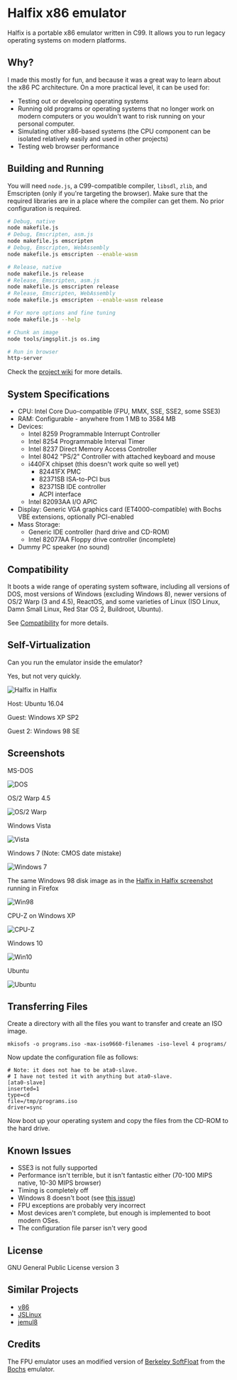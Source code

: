 # Halfix x86 emulator

Halfix is a portable x86 emulator written in C99. It allows you to run legacy operating systems on modern platforms. 

## Why?

I made this mostly for fun, and because it was a great way to learn about the x86 PC architecture. On a more practical level, it can be used for:
 - Testing out or developing operating systems
 - Running old programs or operating systems that no longer work on modern computers or you wouldn't want to risk running on your personal computer. 
 - Simulating other x86-based systems (the CPU component can be isolated relatively easily and used in other projects)
 - Testing web browser performance

## Building and Running

You will need `node.js`, a C99-compatible compiler, `libsdl`, `zlib`, and Emscripten (only if you're targeting the browser). Make sure that the required libraries are in a place where the compiler can get them. No prior configuration is required. 

```bash
# Debug, native
node makefile.js
# Debug, Emscripten, asm.js
node makefile.js emscripten
# Debug, Emscripten, WebAssembly
node makefile.js emscripten --enable-wasm

# Release, native
node makefile.js release
# Release, Emscripten, asm.js
node makefile.js emscripten release
# Release, Emscripten, WebAssembly
node makefile.js emscripten --enable-wasm release

# For more options and fine tuning
node makefile.js --help

# Chunk an image 
node tools/imgsplit.js os.img

# Run in browser
http-server
```

Check the [project wiki](https://github.com/nepx/halfix/wiki) for more details. 

## System Specifications

 - CPU: Intel Core Duo-compatible (FPU, MMX, SSE, SSE2, some SSE3)
 - RAM: Configurable - anywhere from 1 MB to 3584 MB
 - Devices:
   - Intel 8259 Programmable Interrupt Controller
   - Intel 8254 Programmable Interval Timer
   - Intel 8237 Direct Memory Access Controller
   - Intel 8042 "PS/2" Controller with attached keyboard and mouse
   - i440FX chipset (this doesn't work quite so well yet)
     - 82441FX PMC
     - 82371SB ISA-to-PCI bus
     - 82371SB IDE controller
     - ACPI interface
   - Intel 82093AA I/O APIC
 - Display: Generic VGA graphics card (ET4000-compatible) with Bochs VBE extensions, optionally PCI-enabled
 - Mass Storage: 
   - Generic IDE controller (hard drive and CD-ROM) 
   - Intel 82077AA Floppy drive controller (incomplete)
 - Dummy PC speaker (no sound)

## Compatibility

It boots a wide range of operating system software, including all versions of DOS, most versions of Windows (excluding Windows 8), newer versions of OS/2 Warp (3 and 4.5), ReactOS, and some varieties of Linux (ISO Linux, Damn Small Linux, Red Star OS 2, Buildroot, Ubuntu). 

See [Compatibility](compatibility.md) for more details.

## Self-Virtualization

Can you run the emulator inside the emulator? 

Yes, but not very quickly. 

![Halfix in Halfix](docs/pics/halfix-in-halfix.png)

Host: Ubuntu 16.04

Guest: Windows XP SP2

Guest 2: Windows 98 SE

## Screenshots

MS-DOS

![DOS](docs/pics/dos.png)

OS/2 Warp 4.5

![OS/2 Warp](docs/pics/os2-warp4.png)

Windows Vista

![Vista](docs/pics/vista.png)

Windows 7 (Note: CMOS date mistake)

![Windows 7](docs/pics/win7.png)

The same Windows 98 disk image as in the [Halfix in Halfix screenshot](docs/pics/halfix-in-halfix.png) running in Firefox

![Win98](docs/pics/win98.png)

CPU-Z on Windows XP

![CPU-Z](docs/pics/cpu-z.png)

Windows 10

![Win10](docs/pics/win10.png)

Ubuntu

![Ubuntu](docs/pics/ubuntu.png)

## Transferring Files

Create a directory with all the files you want to transfer and create an ISO image. 

```
mkisofs -o programs.iso -max-iso9660-filenames -iso-level 4 programs/
```

Now update the configuration file as follows:

```
# Note: it does not hae to be ata0-slave. 
# I have not tested it with anything but ata0-slave.
[ata0-slave]
inserted=1
type=cd
file=/tmp/programs.iso
driver=sync
```

Now boot up your operating system and copy the files from the CD-ROM to the hard drive. 

## Known Issues
 - SSE3 is not fully supported
 - Performance isn't terrible, but it isn't fantastic either (70-100 MIPS native, 10-30 MIPS browser)
 - Timing is completely off
 - Windows 8 doesn't boot (see [this issue](https://github.com/nepx/halfix/issues/1))
 - FPU exceptions are probably very incorrect
 - Most devices aren't complete, but enough is implemented to boot modern OSes. 
 - The configuration file parser isn't very good

## License

GNU General Public License version 3

## Similar Projects

 - [v86](https://www.github.com/copy/v86)
 - [JSLinux](http://bellard.org/jslinux/)
 - [jemul8](http://www.github.com/asmblah/jemul8)

## Credits

The FPU emulator uses an modified version of [Berkeley SoftFloat](jhauser.us/arithmetic/SoftFloat.html) from the [Bochs](bochs.sourceforge.net) emulator. 